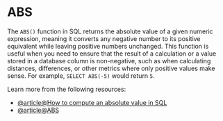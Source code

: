 # ABS

The `ABS()` function in SQL returns the absolute value of a given numeric expression, meaning it converts any negative number to its positive equivalent while leaving positive numbers unchanged. This function is useful when you need to ensure that the result of a calculation or a value stored in a database column is non-negative, such as when calculating distances, differences, or other metrics where only positive values make sense. For example, `SELECT ABS(-5)` would return `5`.

Learn more from the following resources:

- [@article@How to compute an absolute value in SQL](https://www.airops.com/sql-guide/how-to-compute-an-absolute-value-in-sql)
- [@article@ABS](https://www.w3schools.com/sql/func_sqlserver_abs.asp)